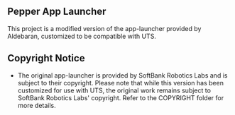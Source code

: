 ## Pepper App Launcher
   This project is a modified version of the app-launcher provided by Aldebaran,  customized to be compatible with UTS.









   
## Copyright Notice 
* The original app-launcher is provided by SoftBank Robotics Labs and is subject to their copyright.
Please note that while this version has been customized for use with UTS, the original work remains subject to SoftBank Robotics Labs' copyright. Refer to the COPYRIGHT folder for more details. 
